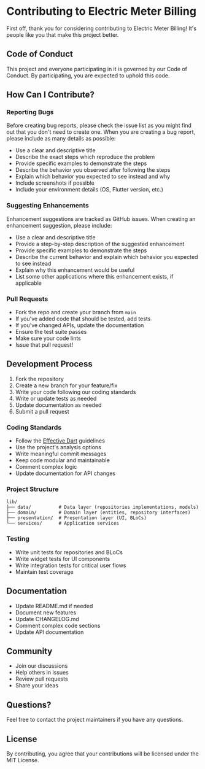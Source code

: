 # Contributing to Electric Meter Billing

First off, thank you for considering contributing to Electric Meter Billing! It's people like you that make this project better.

## Code of Conduct

This project and everyone participating in it is governed by our Code of Conduct. By participating, you are expected to uphold this code.

## How Can I Contribute?

### Reporting Bugs

Before creating bug reports, please check the issue list as you might find out that you don't need to create one. When you are creating a bug report, please include as many details as possible:

* Use a clear and descriptive title
* Describe the exact steps which reproduce the problem
* Provide specific examples to demonstrate the steps
* Describe the behavior you observed after following the steps
* Explain which behavior you expected to see instead and why
* Include screenshots if possible
* Include your environment details (OS, Flutter version, etc.)

### Suggesting Enhancements

Enhancement suggestions are tracked as GitHub issues. When creating an enhancement suggestion, please include:

* Use a clear and descriptive title
* Provide a step-by-step description of the suggested enhancement
* Provide specific examples to demonstrate the steps
* Describe the current behavior and explain which behavior you expected to see instead
* Explain why this enhancement would be useful
* List some other applications where this enhancement exists, if applicable

### Pull Requests

* Fork the repo and create your branch from `main`
* If you've added code that should be tested, add tests
* If you've changed APIs, update the documentation
* Ensure the test suite passes
* Make sure your code lints
* Issue that pull request!

## Development Process

1. Fork the repository
2. Create a new branch for your feature/fix
3. Write your code following our coding standards
4. Write or update tests as needed
5. Update documentation as needed
6. Submit a pull request

### Coding Standards

* Follow the [Effective Dart](https://dart.dev/guides/language/effective-dart) guidelines
* Use the project's analysis options
* Write meaningful commit messages
* Keep code modular and maintainable
* Comment complex logic
* Update documentation for API changes

### Project Structure

```
lib/
├── data/          # Data layer (repositories implementations, models)
├── domain/        # Domain layer (entities, repository interfaces)
├── presentation/  # Presentation layer (UI, BLoCs)
└── services/      # Application services
```

### Testing

* Write unit tests for repositories and BLoCs
* Write widget tests for UI components
* Write integration tests for critical user flows
* Maintain test coverage

## Documentation

* Update README.md if needed
* Document new features
* Update CHANGELOG.md
* Comment complex code sections
* Update API documentation

## Community

* Join our discussions
* Help others in issues
* Review pull requests
* Share your ideas

## Questions?

Feel free to contact the project maintainers if you have any questions.

## License

By contributing, you agree that your contributions will be licensed under the MIT License.